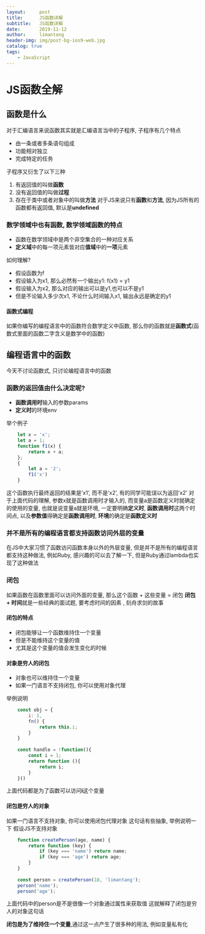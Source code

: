 ```yaml
---
layout:     post
title:      JS函数详解
subtitle:   JS函数详解
date:       2019-11-12
author:     limantang
header-img: img/post-bg-ios9-web.jpg
catalog: true
tags:
    - JavaScript
---
```


# JS函数全解

## 函数是什么

对于汇编语言来说函数其实就是汇编语言当中的子程序, 子程序有几个特点

- 由一条或者多条语句组成
- 功能相对独立
- 完成特定的任务

子程序又衍生了以下三种

1. 有返回值的叫做**函数**
2. 没有返回值的叫做**过程**
3. 存在于类中或者对象中的叫做**方法**
对于JS来说只有**函数**和**方法**, 因为JS所有的函数都有返回值, 默认是**undefined**

### 数学领域中也有函数, 数学领域函数的特点

- 函数在数学领域中是两个非空集合的一种对应关系
- **定义域**中的每一项元素皆对应**值域**中的**一项**元素
	
如何理解?

- 假设函数为f
- 假设输入为x1, 那么必然有一个输出y1: f(x1) = y1
- 假设输入为x2, 那么对应的输出可以是y1,也可以不是y1
- 但是不论输入多少次x1, 不论什么时间输入x1, 输出永远是确定的y1

#### 函数式编程

如果你编写的编程语言中的函数符合数学定义中函数, 那么你的函数就是**函数式**(函数式里面的函数二字含义是数学中的函数)

## 编程语言中的函数
今天不讨论函数式, 只讨论编程语言中的函数

### 函数的返回值由什么决定呢?

- **函数调用时**输入的参数params
- **定义时**的环境env

举个例子
```javascript
    let x = 'x';
    let a = 1;
    function f1(x) {
        return x + a;
    };
    {
        let a = '2';
        f1('x')
    }
```
这个函数执行最终返回的结果是’x1’, 而不是’x2’, 有的同学可能误以为返回’x2’
对于上面代码的理解, 参数x就是函数调用时才输入的, 而变量a是函数定义时就确定的使用的变量, 也就是说变量a就是环境, 
一定要明确**定义时**, **函数调用时**这两个时间点, 
以及**参数值**得确定是**函数调用时**, **环境**的确定是**函数定义时**

### 并不是所有的编程语言都支持函数访问外层的变量

在JS中大家习惯了函数访问函数本身以外的外层变量, 但是并不是所有的编程语言都支持这种做法, 
例如Ruby, 感兴趣的可以去了解一下, 但是Ruby通过lambda也实现了这种做法

### 闭包

如果函数在函数里面可以访问外面的变量, 那么这个函数 + 这些变量 = 闭包
**闭包 + 时间**就是一些经典的面试题, 要考虑时间的因素 , 刻舟求剑的故事

#### 闭包的特点

- 闭包能够让一个函数维持住一个变量
- 但是不能维持这个变量的值
- 尤其是这个变量的值会发生变化的时候
	
#### 对象是穷人的闭包

- 对象也可以维持住一个变量
- 如果一门语言不支持闭包, 你可以使用对象代理
	
举例说明
```javascript
    const obj = {
        i: 1,
        fn() {
            return this.i;
        }
    }
    
    const handle = !function(){
        const i = 1;
        return function (){
            return i;
        }
    }()
```
上面代码都是为了函数可以访问**i**这个变量

#### 闭包是穷人的对象

如果一门语言不支持对象, 你可以使用闭包代理对象
这句话有些抽象, 举例说明一下
假设JS不支持对象

```javascript
    function createPerson(age, name) {
        return function (key) {
            if (key === 'name') return name;
            if (key === 'age') return age;
        }
    }
    
    const person = createPerson(18, 'limantang');
    person('name');
    person('age');
```

上面代码中的person是不是很像一个对象通过属性来获取值
这就解释了闭包是穷人的对象这句话

**闭包是为了维持住一个变量**,通过这一点产生了很多种的用法, 例如变量私有化




